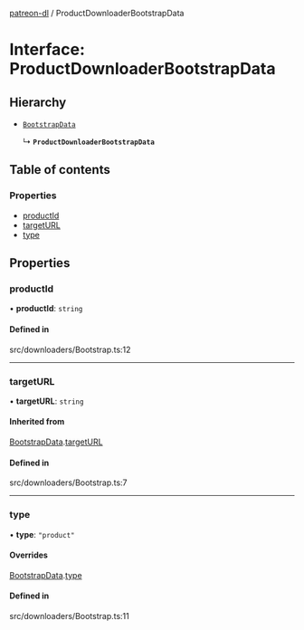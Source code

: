 [patreon-dl](../README.md) / ProductDownloaderBootstrapData

# Interface: ProductDownloaderBootstrapData

## Hierarchy

- [`BootstrapData`](BootstrapData.md)

  ↳ **`ProductDownloaderBootstrapData`**

## Table of contents

### Properties

- [productId](ProductDownloaderBootstrapData.md#productid)
- [targetURL](ProductDownloaderBootstrapData.md#targeturl)
- [type](ProductDownloaderBootstrapData.md#type)

## Properties

### productId

• **productId**: `string`

#### Defined in

src/downloaders/Bootstrap.ts:12

___

### targetURL

• **targetURL**: `string`

#### Inherited from

[BootstrapData](BootstrapData.md).[targetURL](BootstrapData.md#targeturl)

#### Defined in

src/downloaders/Bootstrap.ts:7

___

### type

• **type**: ``"product"``

#### Overrides

[BootstrapData](BootstrapData.md).[type](BootstrapData.md#type)

#### Defined in

src/downloaders/Bootstrap.ts:11
